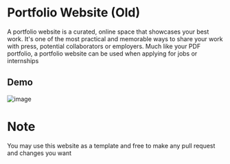# Portfolio Website (Old)

A portfolio website is a curated, online space that showcases your best work. It's one of the most practical and memorable ways to share your work with press, potential collaborators or employers. Much like your PDF portfolio, a portfolio website can be used when applying for jobs or internships

## Demo

![image](https://github.com/user-attachments/assets/ac4fdd77-473c-4324-b948-89e8d02c4407)


# Note
You may use this website as a template and free to make any pull request and changes you want